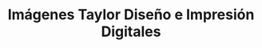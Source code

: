 ---
title: "Imágenes Taylor
Diseño e Impresión Digitales"
url: /ciudad-de-matanzas/imagenes-taylor-diseno-e-impresion-digitales/
shop: Kopieren
---